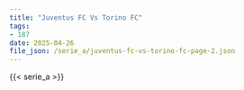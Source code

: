 ```yaml
---
title: "Juventus FC Vs Torino FC"
tags:
- 187
date: 2025-04-26
file_json: /serie_a/juventus-fc-vs-torino-fc-page-2.json
---
```


{{< serie_a >}}
